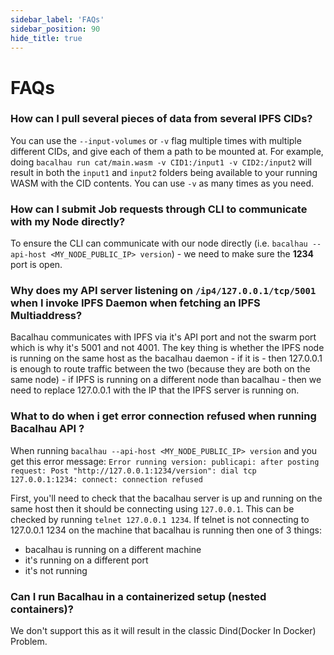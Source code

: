 ```yaml
---
sidebar_label: 'FAQs'
sidebar_position: 90
hide_title: true
---
```


# FAQs

### How can I pull several pieces of data from several IPFS CIDs? 

You can use the `--input-volumes` or `-v` flag multiple times with multiple different CIDs, and give each of them a path to be mounted at. 
For example, doing `bacalhau run cat/main.wasm -v CID1:/input1 -v CID2:/input2` will result in both the `input1` and `input2` folders being available to your running WASM with the CID contents. You can use `-v` as many times as you need. 

### How can I submit Job requests through CLI to communicate with my Node directly?

To ensure the CLI can communicate with our node directly (i.e. `bacalhau --api-host <MY_NODE_PUBLIC_IP> version`) - we need to make sure the **1234** port is open.

### Why does my API server listening on `/ip4/127.0.0.1/tcp/5001` when I invoke IPFS Daemon when fetching an IPFS Multiaddress?

Bacalhau communicates with IPFS via it's API port and not the swarm port which is why it's 5001 and not 4001.
The key thing is whether the IPFS node is running on the same host as the bacalhau daemon - if it is - then 127.0.0.1 is enough to route traffic between the two (because they are both on the same node) - if IPFS is running on a different node than bacalhau - then we need to replace 127.0.0.1 with the IP that the IPFS server is running on.

### What to do when i get error connection refused when running Bacalhau API ?

When running `bacalhau --api-host <MY_NODE_PUBLIC_IP> version`  and you get this error message: `Error running version: publicapi: after posting request: Post "http://127.0.0.1:1234/version": dial tcp 127.0.0.1:1234: connect: connection refused`

First, you'll need to check that the bacalhau server is up and running on the same host then it should be connecting using `127.0.0.1`. This can be checked by running `telnet 127.0.0.1 1234`. If telnet is not connecting to 127.0.0.1 1234 on the machine that bacalhau is running then one of 3 things:

- bacalhau is running on a different machine
- it's running on a different port
- it's not running

### Can I run Bacalhau in a containerized setup (nested containers)?

We don't support this as it will result in the classic Dind(Docker In Docker) Problem. 